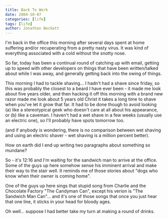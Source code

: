 ```yaml
---
title: Back To Work
date: 2004-10-07
categories: [life]
tags: [life]
author: Jonathan Beckett
---
```


I'm back in the office this morning after several days spent at home suffering and/or recuperating from a pretty nasty virus. It was kind of everything associated with a cold without the snotty nose.

So far, today has been a continual round of catching up with email, getting up to speed with other developers on things that have been written/talked about while I was away, and generally getting back into the swing of things.

This morning I had to tackle shaving... I hadn't had a shave since friday, so this was probably the closest to a beard I have ever been  - it made me look about five years older, and then hacking it off this morning with a brand new razor made me look about 5 years old  Christ it takes a long time to shave when you've let it grow that far. It had to be done though to avoid looking (a) like a stereotypical geek who doesn't care at all about his appearance, or (b) like a caveman. I haven't had a wet shave in a few weeks (usually use an electric one), so I'll probably have spots tomorrow too.

(and if anybody is wondering, there is no comparison between wet shaving and using an electric shaver - wet shaving is a million percent better).

How on earth did I end up writing two paragraphs about something so mundane?

So - it's 12:16 and I'm waiting for the sandwich man to arrive at the office. Some of the guys up here somehow sense his imminent arrival and make their way to the stair well. It reminds me of those stories about "dogs who know when their owner is coming home".

One of the guys up here sings that stupid song from Charlie and the Chocolate Factory "The Candyman Can", except his verion is "The Sandwich Man Can"... and it's one of those songs that once you just hear that one line, it sticks in your head for bloody ages.

Oh well... suppose I had better take my turn at making a round of drinks.